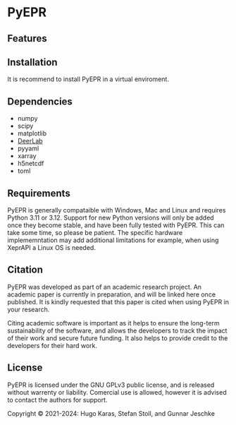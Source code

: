 # PyEPR

## Features

## Installation
It is recommend to install PyEPR in a virtual enviroment. 


## Dependencies
- numpy
- scipy
- matplotlib
- [DeerLab](https://jeschkelab.github.io/DeerLab/)
- pyyaml
- xarray
- h5netcdf
- toml

## Requirements
PyEPR is generally compataible with Windows, Mac and Linux and requires Python 3.11 or 3.12. 
Support for new Python versions will only be added once they become stable, and have been fully tested with PyEPR. This can take some time, so please be patient.
The specific hardware implememntation may add additional limitations for example,
when using XeprAPI a Linux OS is needed.

## Citation
PyEPR was developed as part of an academic research project. An academic paper is currently in preparation, and will be linked here once published. It is kindly requested that this paper is cited when using PyEPR in your research.

Citing academic software is important as it helps to ensure the long-term sustainability of the software, and allows the developers to track the impact of their work and secure future funding. It also helps to provide credit to the developers for their hard work.

## License
PyEPR is licensed under the GNU GPLv3 public license, and is released without
warrenty or liability. Comercial use is allowed, however it is advised to contact the authors for support.

Copyright © 2021-2024: Hugo Karas, Stefan Stoll, and Gunnar Jeschke